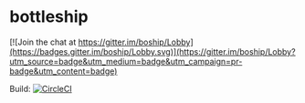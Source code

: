 # bottleship

[![Join the chat at https://gitter.im/boship/Lobby](https://badges.gitter.im/boship/Lobby.svg)](https://gitter.im/boship/Lobby?utm_source=badge&utm_medium=badge&utm_campaign=pr-badge&utm_content=badge)

Build: [![CircleCI](https://circleci.com/gh/jaarky/bottleship/tree/master.svg?style=svg)](https://circleci.com/gh/jaarky/bottleship/tree/master)
